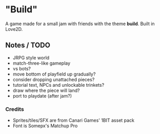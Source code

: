 # "Build"

A game made for a small jam with friends with the theme **build**. Built in Love2D.


## Notes / TODO
- JRPG style world
- match-three-like gameplay
- vs bots?
- move bottom of playfield up gradually?
- consider dropping unattached pieces?
- tutorial text, NPCs and unlockable trinkets?
- draw where the piece will land?
- port to playdate (after jam?)

### Credits

* Sprites/tiles/SFX are from Canari Games' 1BIT asset pack
* Font is Somepx's Matchup Pro
